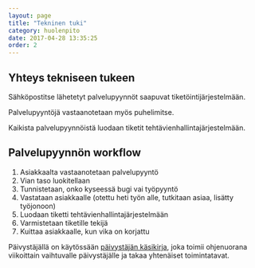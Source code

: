 ```yaml
---
layout: page
title: "Tekninen tuki"
category: huolenpito
date: 2017-04-28 13:35:25
order: 2
---
```


## Yhteys tekniseen tukeen

Sähköpostitse lähetetyt palvelupyynnöt saapuvat tiketöintijärjestelmään.

Palvelupyyntöjä vastaanotetaan myös puhelimitse.

Kaikista palvelupyynnöistä luodaan tiketit tehtävienhallintajärjestelmään.


## Palvelupyynnön workflow

1. Asiakkaalta vastaanotetaan palvelupyyntö
2. Vian taso luokitellaan
3. Tunnistetaan, onko kyseessä bugi vai työpyyntö
4. Vastataan asiakkaalle (otettu heti työn alle, tutkitaan asiaa, lisätty työjonoon)
5. Luodaan tiketti tehtävienhallintajärjestelmään
6. Varmistetaan tiketille tekijä
7. Kuittaa asiakkaalle, kun vika on korjattu

Päivystäjällä on käytössään [päivystäjän käsikirja](https://docs.google.com/document/d/1_GG-3gqcCi4h6ZGkq7FcNjw9MryvYxdXXLtk5gyoyRI/edit#heading=h.1jxk4mi0jnhm), joka toimii ohjenuorana viikoittain vaihtuvalle päivystäjälle ja takaa yhtenäiset toimintatavat.

